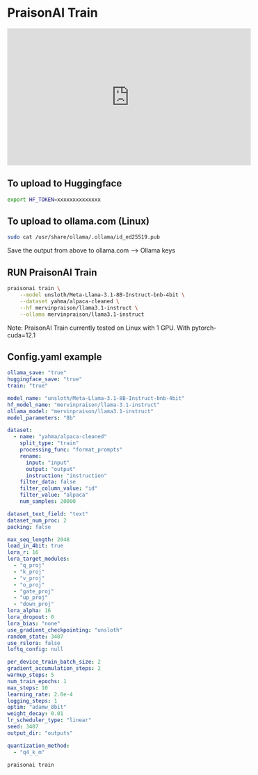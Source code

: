 # PraisonAI Train

<iframe width="560" height="315" src="https://www.youtube.com/embed/aLawE8kwCrI" title="YouTube video player" frameborder="0" allow="accelerometer; autoplay; clipboard-write; encrypted-media; gyroscope; picture-in-picture" allowfullscreen></iframe>

## To upload to Huggingface

```bash
export HF_TOKEN=xxxxxxxxxxxxxx
```

## To upload to ollama.com (Linux)

```bash
sudo cat /usr/share/ollama/.ollama/id_ed25519.pub
```

Save the output from above to ollama.com --> Ollama keys

## RUN PraisonAI Train

```bash
praisonai train \
    --model unsloth/Meta-Llama-3.1-8B-Instruct-bnb-4bit \
    --dataset yahma/alpaca-cleaned \
    --hf mervinpraison/llama3.1-instruct \
    --ollama mervinpraison/llama3.1-instruct
```

Note: PraisonAI Train currently tested on Linux with 1 GPU. With pytorch-cuda=12.1

## Config.yaml example

```yaml
ollama_save: "true"
huggingface_save: "true"
train: "true"

model_name: "unsloth/Meta-Llama-3.1-8B-Instruct-bnb-4bit"
hf_model_name: "mervinpraison/llama-3.1-instruct"
ollama_model: "mervinpraison/llama3.1-instruct"
model_parameters: "8b"

dataset:
  - name: "yahma/alpaca-cleaned"
    split_type: "train"
    processing_func: "format_prompts"
    rename:
      input: "input"
      output: "output"
      instruction: "instruction"
    filter_data: false
    filter_column_value: "id"
    filter_value: "alpaca"
    num_samples: 20000

dataset_text_field: "text"
dataset_num_proc: 2
packing: false

max_seq_length: 2048
load_in_4bit: true
lora_r: 16
lora_target_modules: 
  - "q_proj"
  - "k_proj"
  - "v_proj"
  - "o_proj"
  - "gate_proj"
  - "up_proj"
  - "down_proj"
lora_alpha: 16
lora_dropout: 0
lora_bias: "none"
use_gradient_checkpointing: "unsloth"
random_state: 3407
use_rslora: false
loftq_config: null

per_device_train_batch_size: 2
gradient_accumulation_steps: 2
warmup_steps: 5
num_train_epochs: 1
max_steps: 10
learning_rate: 2.0e-4
logging_steps: 1
optim: "adamw_8bit"
weight_decay: 0.01
lr_scheduler_type: "linear"
seed: 3407
output_dir: "outputs"

quantization_method: 
  - "q4_k_m"

```

```bash
praisonai train
```
